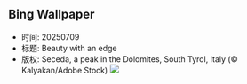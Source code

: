 ## Bing Wallpaper
- 时间: 20250709
- 标题: Beauty with an edge
- 版权: Seceda, a peak in the Dolomites, South Tyrol, Italy (© Kalyakan/Adobe Stock)
![](https://cn.bing.com/th?id=OHR.SecedaPeak_EN-US0983713623_UHD.jpg&rf=LaDigue_UHD.jpg&pid=hp&w=3840&h=2160&rs=1&c=4)

